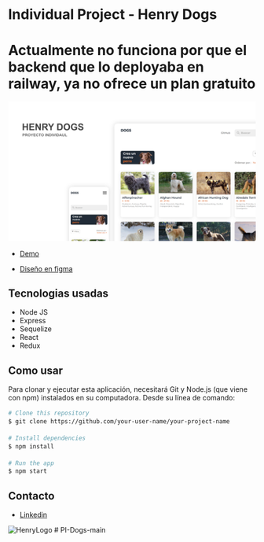 # Individual Project - Henry Dogs
# Actualmente no funciona por que el backend que lo deployaba en railway, ya no ofrece un plan gratuito

![app](https://raw.githubusercontent.com/villalb4/Dogs/main/app-readme.png)

- <a href="https://appdogs.vercel.app/" target="_blank">Demo</a>

- <a href="https://www.figma.com/file/UvD2P2kbaTAmY4hIiN7JIg/PI-dogs?node-id=0%3A1" target="_blank">Diseño en figma</a>

## Tecnologias usadas
- Node JS
- Express
- Sequelize
- React
- Redux

## Como usar

Para clonar y ejecutar esta aplicación, necesitará Git y Node.js (que viene con npm) instalados en su computadora. Desde su línea de comando:

```bash
# Clone this repository
$ git clone https://github.com/your-user-name/your-project-name

# Install dependencies
$ npm install

# Run the app
$ npm start
```

## Contacto
- <a href="https://www.linkedin.com/in/angelvillalba/" target="_blank">Linkedin</a>

![HenryLogo](https://d31uz8lwfmyn8g.cloudfront.net/Assets/logo-henry-white-lg.png)
#   P I - D o g s - m a i n 
 
 